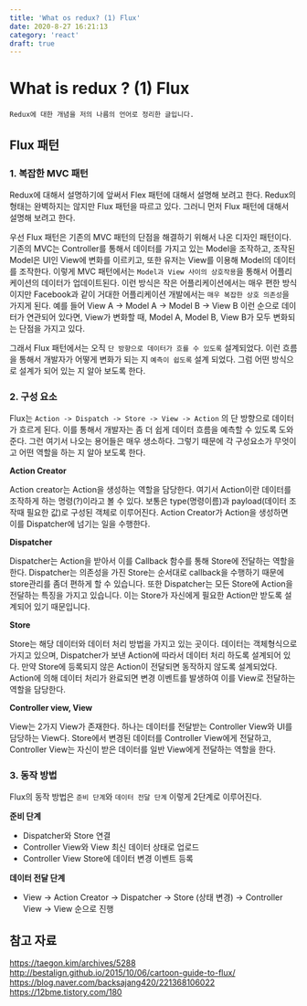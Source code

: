 ```yaml
---
title: 'What os redux? (1) Flux'
date: 2020-8-27 16:21:13
category: 'react'
draft: true
---
```


# What is redux ? (1) Flux

```
Redux에 대한 개념을 저의 나름의 언어로 정리한 글입니다.
```

## Flux 패턴

### 1. 복잡한 MVC 패턴

Redux에 대해서 설명하기에 앞써서 Flex 패턴에 대해서 설명해 보려고 한다. Redux의 형태는 완벽하지는 않지만 Flux 패턴을 따르고 있다. 그러니 먼저 Flux 패턴에 대해서 설명해 보려고 한다.

우선 Flux 패턴은 기존의 MVC 패턴의 단점을 해결하기 위해서 나온 디자인 패턴이다. 기존의 MVC는 Controller를 통해서 데이터를 가지고 있는 Model을 조작하고, 조작된 Model은 UI인 View에 변화를 이르키고, 또한 유저는 View를 이용해 Model의 데이터를 조작한다. 이렇게 MVC 패턴에서는 `Model과 View 사이의 상호작용`을 통해서 어플리케이션의 데이터가 업데이트된다. 이런 방식은 작은 어플리케이션에서는 매우 편한 방식이지만 Facebook과 같이 거대한 어플리케이션 개발에서는 `매우 복잡한 상호 의존성`을 가지게 된다. 예를 들어 View A -> Model A -> Model B -> View B 이런 순으로 데이터가 연관되어 있다면, View가 변화할 때, Model A, Model B, View B가 모두 변화되는 단점을 가지고 있다.

그래서 Flux 패턴에서는 오직 `단 방향으로 데이터가 흐를 수 있도록` 설계되었다. 이런 흐름을 통해서 개발자가 어떻게 변화가 되는 지 `예측이 쉽도록` 설계 되었다. 그럼 어떤 방식으로 설계가 되어 있는 지 알아 보도록 한다.

### 2. 구성 요소

Flux는 `Action -> Dispatch -> Store -> View -> Action` 의 단 방향으로 데이터가 흐르게 된다. 이를 통해서 개발자는 좀 더 쉽게 데이터 흐름을 예측할 수 있도록 도와준다. 그런 여기서 나오는 용어들은 매우 생소하다. 그렇기 때문에 각 구성요소가 무엇이고 어떤 역할을 하는 지 알아 보도록 한다.

**Action Creator**

Action creator는 Action을 생성하는 역할을 담당한다. 여기서 Action이란 데이터를 조작하게 하는 명령(?)이라고 볼 수 있다. 보통은 type(명령이름)과 payload(데이터 조작때 필요한 값)로 구성된 객체로 이루어진다. Action Creator가 Action을 생성하면 이를 Dispatcher에 넘기는 일을 수행한다.

**Dispatcher**

Dispatcher는 Action을 받아서 이를 Callback 함수를 통해 Store에 전달하는 역할을 한다. Dispatcher는 의존성을 가진 Store는 순서대로 callback을 수행하기 때문에 store관리를 좀더 편하게 할 수 있습니다. 또한 Dispatcher는 모든 Store에 Action을 전달하는 특징을 가지고 있습니다. 이는 Store가 자신에게 필요한 Action만 받도록 설계되어 있기 때문입니다.

**Store**

Store는 해당 데이터와 데이터 처리 방법을 가지고 있는 곳이다. 데이터는 객체형식으로 가지고 있으며, Dispatcher가 보낸 Action에 따라서 데이터 처리 하도록 설계되어 있다. 만약 Store에 등록되지 않은 Action이 전달되면 동작하지 않도록 설계되었다. Action에 의해 데이터 처리가 완료되면 변경 이벤트를 발생하여 이를 View로 전달하는 역할을 담당한다.

**Controller view, View**

View는 2가지 View가 존재한다. 하나는 데이터를 전달받는 Controller View와 UI를 담당하는 View다. Store에서 변경된 데이터를 Controller View에게 전달하고, Controller View는 자신이 받은 데이터를 일반 View에게 전달하는 역할을 한다.

### 3. 동작 방법

Flux의 동작 방법은 `준비 단계`와 `데이터 전달 단계` 이렇게 2단계로 이루어진다.

**준비 단계**

- Dispatcher와 Store 연결
- Controller View와 View 최신 데이터 상태로 업로드
- Controller View Store에 데이터 변경 이벤트 등록

**데이터 전달 단계**

- View -> Action Creator -> Dispatcher -> Store (상태 변경) -> Controller View -> View 순으로 진행

## 참고 자료

https://taegon.kim/archives/5288
http://bestalign.github.io/2015/10/06/cartoon-guide-to-flux/
https://blog.naver.com/backsajang420/221368106022
https://12bme.tistory.com/180
